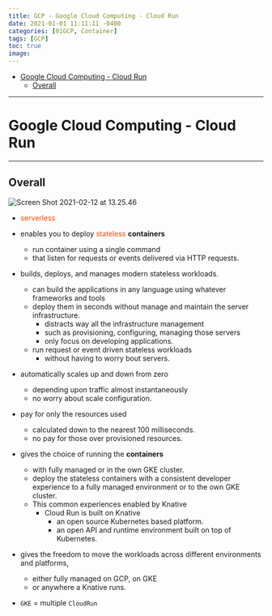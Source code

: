 ```yaml
---
title: GCP - Google Cloud Computing - Cloud Run
date: 2021-01-01 11:11:11 -0400
categories: [01GCP, Container]
tags: [GCP]
toc: true
image:
---
```


- [Google Cloud Computing - Cloud Run](#google-cloud-computing---cloud-run)
  - [Overall](#overall)

---

# Google Cloud Computing - Cloud Run

---

## Overall

![Screen Shot 2021-02-12 at 13.25.46](https://i.imgur.com/uuTClRK.png)

- <font color=OrangeRed> serverless </font>

- enables you to deploy <font color=OrangeRed> stateless </font> **containers**
  - run container using a single command
  - that listen for requests or events delivered via HTTP requests.

- builds, deploys, and manages modern stateless workloads.
  - can build the applications in any language using whatever frameworks and tools
  - deploy them in seconds without manage and maintain the server infrastructure.
    - distracts way all the infrastructure management
    - such as provisioning, configuring, managing those servers
    - only focus on developing applications.
  - run request or event driven stateless workloads
    - without having to worry bout servers.

- automatically scales up and down from zero
  - depending upon traffic almost instantaneously
  - no worry about scale configuration.

- pay for only the resources used
  - calculated down to the nearest 100 milliseconds.
  - no pay for those over provisioned resources.

- gives the choice of running the **containers**
  - with fully managed or in the own GKE cluster.
  - deploy the stateless containers with a consistent developer experience to a fully managed environment or to the own GKE cluster.
  - This common experiences enabled by Knative
    - Cloud Run is built on Knative
      - an open source Kubernetes based platform.
      - an open API and runtime environment built on top of Kubernetes.

- gives the freedom to move the workloads across different environments and platforms,
  - either fully managed on GCP, on GKE
  - or anywhere a Knative runs.




- `GKE` = multiple `CloudRun`
